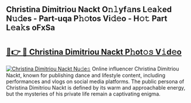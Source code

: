 ## Christina Dimitriou Nackt O𝚗𝚕yf𝚊ns L𝚎a𝚔ed N𝚞𝚍es - Part-uqa P𝚑𝚘tos Vi𝚍𝚎o - H𝚘𝚝 Part L𝚎a𝚔s oFxSa

# <h2><a href="http://kfeskx7.oniu.top/?m=Christina+Dimitriou+Nackt">🔗👉 🔴 Christina Dimitriou Nackt P𝚑ot𝚘𝚜 V𝚒d𝚎o</a></h2>

[![Christina Dimitriou Nackt Nu𝚍e𝚜](https://i.imgur.com/0qMVB7G.gif)](http://kfeskx7.oniu.top/?m=Christina+Dimitriou+Nackt)
Online influencer Christina Dimitriou Nackt, known for publishing dance and lifestyle content, including performances and vlogs on social media platforms. The public persona of Christina Dimitriou Nackt is defined by its warm and approachable energy, but the mysteries of his private life remain a captivating enigma.  

